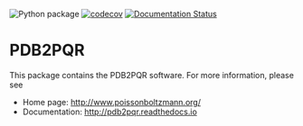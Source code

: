 ![Python package](https://github.com/Electrostatics/pdb2pqr/workflows/Python%20package/badge.svg)
[![codecov](https://codecov.io/gh/Electrostatics/pdb2pqr/branch/master/graph/badge.svg)](https://codecov.io/gh/Electrostatics/pdb2pqr)
[![Documentation Status](https://readthedocs.org/projects/pdb2pqr/badge/?version=latest)](https://pdb2pqr.readthedocs.io/en/latest/?badge=latest)

PDB2PQR
============

This package contains the PDB2PQR software.  For more information, please see

* Home page:  http://www.poissonboltzmann.org/
* Documentation: http://pdb2pqr.readthedocs.io

